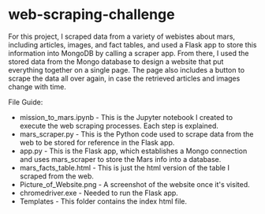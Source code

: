 # web-scraping-challenge

For this project, I scraped data from a variety of webistes about mars, including articles, images, and fact tables, and used a Flask app to store this information into MongoDB by calling a scraper app. From there, I used the stored data from the Mongo database to design a website that put everything together on a single page. The page also includes a button to scrape the data all over again, in case the retrieved articles and images change with time.

File Guide:
  * mission_to_mars.ipynb - This is the Jupyter notebook I created to execute the web scraping processes. Each step is explained.
  * mars_scraper.py - This is the Python code used to scrape data from the web to be stored for reference in the Flask app.
  * app.py - This is the Flask app, which establishes a Mongo connection and uses mars_scraper to store the Mars info into a database.
  * mars_facts_table.html - This is just the html version of the table I scraped from the web.
  * Picture_of_Website.png - A screenshot of the website once it's visited.
  * chromedriver.exe - Needed to run the Flask app.
  * Templates - This folder contains the index html file.
